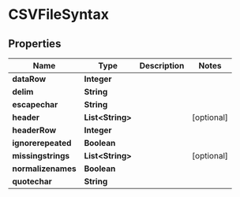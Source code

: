

# CSVFileSyntax

## Properties

Name | Type | Description | Notes
------------ | ------------- | ------------- | -------------
**dataRow** | **Integer** |  | 
**delim** | **String** |  | 
**escapechar** | **String** |  | 
**header** | **List&lt;String&gt;** |  |  [optional]
**headerRow** | **Integer** |  | 
**ignorerepeated** | **Boolean** |  | 
**missingstrings** | **List&lt;String&gt;** |  |  [optional]
**normalizenames** | **Boolean** |  | 
**quotechar** | **String** |  | 



